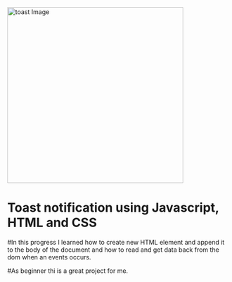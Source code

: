 
<img src="images/toast.PNG" width="400" alt="toast Image">


# Toast notification using Javascript, HTML and CSS

#In this progress I learned how to create new HTML element and append it to the body of the document and how to read and get data back from the dom when an events occurs.

#As beginner thi is a great project for me.